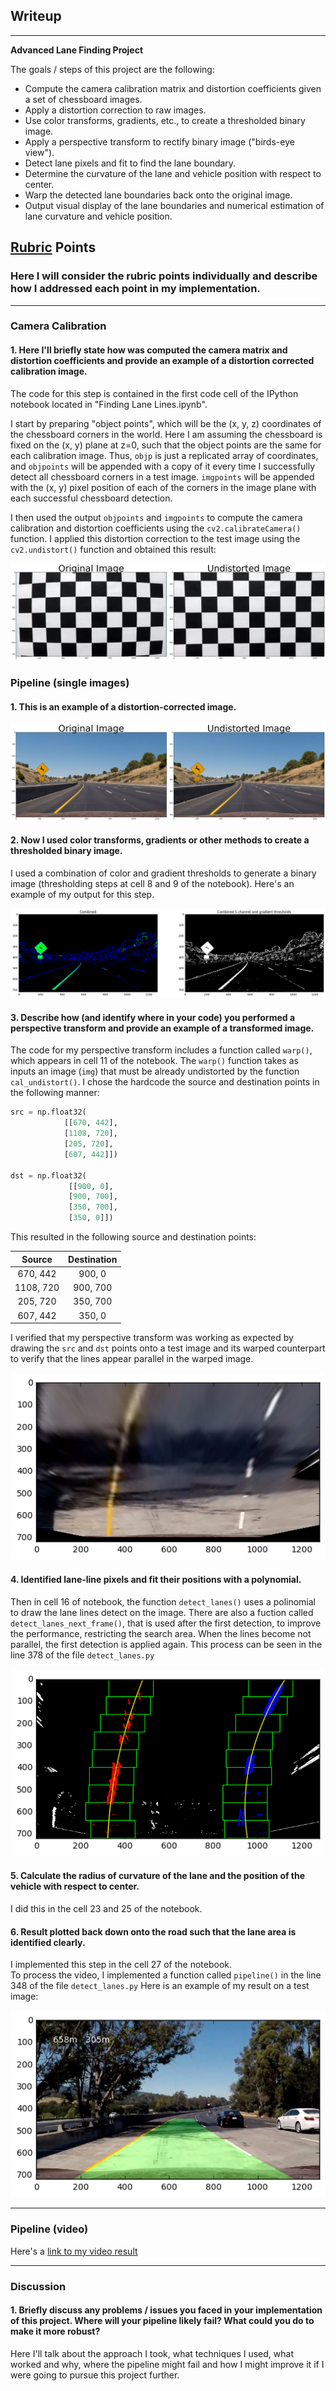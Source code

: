 ## Writeup

---

**Advanced Lane Finding Project**

The goals / steps of this project are the following:

* Compute the camera calibration matrix and distortion coefficients given a set of chessboard images.
* Apply a distortion correction to raw images.
* Use color transforms, gradients, etc., to create a thresholded binary image.
* Apply a perspective transform to rectify binary image ("birds-eye view").
* Detect lane pixels and fit to find the lane boundary.
* Determine the curvature of the lane and vehicle position with respect to center.
* Warp the detected lane boundaries back onto the original image.
* Output visual display of the lane boundaries and numerical estimation of lane curvature and vehicle position.

[//]: # (Image References)

[image1]: ./output_images/undistorted.png "Undistorted"
[image1_1]: ./output_images/undistorted_camera.png "Undistorted Camera"
[image2]: ./output_images/thresholds.png "Thresholds"
[image3]: ./output_images/binary_combo_example.jpg "Binary Example"
[image4]: ./output_images/warped.png "Warp Example"
[image5]: ./output_images/lines_detect.png "Lines Detect"
[image6]: ./output_images/result_image.png "Output"
[video1]: ./output_images/project_video_output.mp4 "Video"

## [Rubric](https://review.udacity.com/#!/rubrics/571/view) Points

### Here I will consider the rubric points individually and describe how I addressed each point in my implementation.  

---

### Camera Calibration

#### 1. Here I'll briefly state how was computed the camera matrix and distortion coefficients and provide an example of a distortion corrected calibration image.

The code for this step is contained in the first code cell of the IPython notebook located in "Finding Lane Lines.ipynb".

I start by preparing "object points", which will be the (x, y, z) coordinates of the chessboard corners in the world. Here I am assuming the chessboard is fixed on the (x, y) plane at z=0, such that the object points are the same for each calibration image.  Thus, `objp` is just a replicated array of coordinates, and `objpoints` will be appended with a copy of it every time I successfully detect all chessboard corners in a test image.  `imgpoints` will be appended with the (x, y) pixel position of each of the corners in the image plane with each successful chessboard detection.  

I then used the output `objpoints` and `imgpoints` to compute the camera calibration and distortion coefficients using the `cv2.calibrateCamera()` function.  I applied this distortion correction to the test image using the `cv2.undistort()` function and obtained this result: 

![alt text][image1]

### Pipeline (single images)

#### 1. This is an example of a distortion-corrected image.

![alt text][image1_1]

#### 2. Now I used color transforms, gradients or other methods to create a thresholded binary image.

I used a combination of color and gradient thresholds to generate a binary image (thresholding steps at cell 8 and 9 of the notebook).  Here's an example of my output for this step.  

![alt text][image2]

#### 3. Describe how (and identify where in your code) you performed a perspective transform and provide an example of a transformed image.

The code for my perspective transform includes a function called `warp()`, which appears in cell 11 of the notebook.  The `warp()` function takes as inputs an image (`img`) that must be already undistorted by the function `cal_undistort()`.  I chose the hardcode the source and destination points in the following manner:

```python
src = np.float32(
            [[670, 442],
            [1108, 720],
            [205, 720],
            [607, 442]])
        
dst = np.float32(
             [[900, 0],
             [900, 700],
             [350, 700],
             [350, 0]])
```

This resulted in the following source and destination points:

| Source        | Destination   | 
|:-------------:|:-------------:| 
| 670, 442      | 900, 0    | 
| 1108, 720     | 900, 700  |
| 205, 720      | 350, 700  |
| 607, 442      | 350, 0    |

I verified that my perspective transform was working as expected by drawing the `src` and `dst` points onto a test image and its warped counterpart to verify that the lines appear parallel in the warped image.

![alt text][image4]

#### 4. Identified lane-line pixels and fit their positions with a polynomial.

Then in cell 16 of notebook, the function `detect_lanes()` uses a polinomial to draw the lane lines detect on the image.
There are also a fuction called `detect_lanes_next_frame()`, that is used after the first detection, to improve the performance, restricting the search area.
When the lines become not parallel, the first detection is applied again. This process can be seen in the line 378 of the file `detect_lanes.py`

![alt text][image5]

#### 5. Calculate the radius of curvature of the lane and the position of the vehicle with respect to center.

I did this in the cell 23 and 25 of the notebook.

#### 6. Result plotted back down onto the road such that the lane area is identified clearly.

I implemented this step in the cell 27 of the notebook.  
To process the video, I implemented a function called `pipeline()` in the line 348 of the file `detect_lanes.py`
Here is an example of my result on a test image:

![alt text][image6]

---

### Pipeline (video)

Here's a [link to my video result](./output_images/project_video_output.mp4)

---

### Discussion

#### 1. Briefly discuss any problems / issues you faced in your implementation of this project.  Where will your pipeline likely fail?  What could you do to make it more robust?

Here I'll talk about the approach I took, what techniques I used, what worked and why, where the pipeline might fail and how I might improve it if I were going to pursue this project further.  

